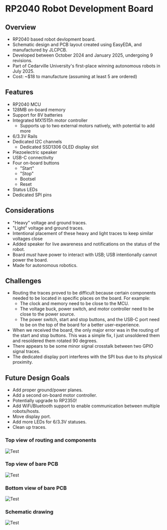 # RP2040 Robot Development Board

## Overview
- RP2040 based robot devlopment board.
- Schematic design and PCB layout created using EasyEDA, and manufactured by JLCPCB.
- Developed between October 2024 and January 2025, undergoing 9 revisions. 
- Part of Cedarville University's first-place winning autonomous robots in July 2025.
- Cost: ~$18 to manufacture (assuming at least 5 are ordered)

## Features
- RP2040 MCU
- 128MB on-board memory
- Support for 8V batteries
- Integrated MX1515h motor controller
    - Supports up to two external motors natively, with potential to add more
- 6/3.3V Rails
- Dedicated I2C channels
    - Dedicated SSD1306 OLED display slot
- Piezoelectric speaker
- USB-C connectivity
- Four on-board buttons
    - "Start"
    - "Stop"
    - Bootsel
    - Reset
- Status LEDs
- Dedicated SPI pins

## Considerations
- "Heavy" voltage and ground traces.
- "Light" voltage and ground traces.
- Intentional placement of these heavy and light traces to keep similar voltages close
- Added speaker for live awareness and notifications on the status of the robot.
- Board *must* have power to interact with USB; USB intentionally cannot power the board.
- Made for autonomous robotics.

## Challenges
- Routing the traces proved to be difficult because certain components needed to be located in specific places on the board. For example:
    - The clock and memory need to be close to the MCU.
    - The voltage buck, power switch, and motor controller need to be close to the power source.
    - The power switch, start and stop buttons, and the USB-C port need to be on the top of the board for a better user-experience.
- When we received the board, the only major error was in the routing of the start and stop buttons. This was a simple fix, I just unsoldered them and resoldered them rotated 90 degrees.
- There appears to be some minor signal crosstalk between two GPIO signal traces.
- The dedicated display port interferes with the SPI bus due to its physical proximity.

## Future Design Goals
- Add proper ground/power planes.
- Add a second on-board motor controller.
- Potentially upgrade to RP2350!
- Add WiFi/Bluetooth support to enable communication between multiple robots/hosts.
- Move display port.
- Add more LEDs for 6/3.3V statuses.
- Clean up traces.

### Top view of routing and components
![Test](images/robot_dev_board_traces.png)

### Top view of bare PCB
![Test](images/robot_dev_board_front.svg)

### Bottom view of bare PCB
![Test](images/robot_dev_board_back.svg)

### Schematic drawing
![Test](images/robot_dev_board.png)
